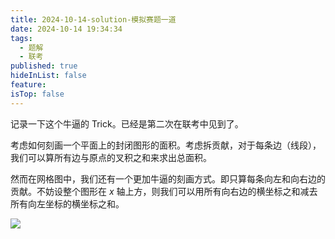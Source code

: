 ```yaml
---
title: 2024-10-14-solution-模拟赛题一道
date: 2024-10-14 19:34:34
tags:
  - 题解
  - 联考
published: true
hideInList: false
feature: 
isTop: false
---
```

记录一下这个牛逼的 Trick。已经是第二次在联考中见到了。

考虑如何刻画一个平面上的封闭图形的面积。考虑拆贡献，对于每条边（线段），我们可以算所有边与原点的叉积之和来求出总面积。

然而在网格图中，我们还有一个更加牛逼的刻画方式。即只算每条向左和向右边的贡献。不妨设整个图形在 $x$ 轴上方，则我们可以用所有向右边的横坐标之和减去所有向左坐标的横坐标之和。  

![](https://WRuperD.github.io/post-images/1728906400484.bmp)